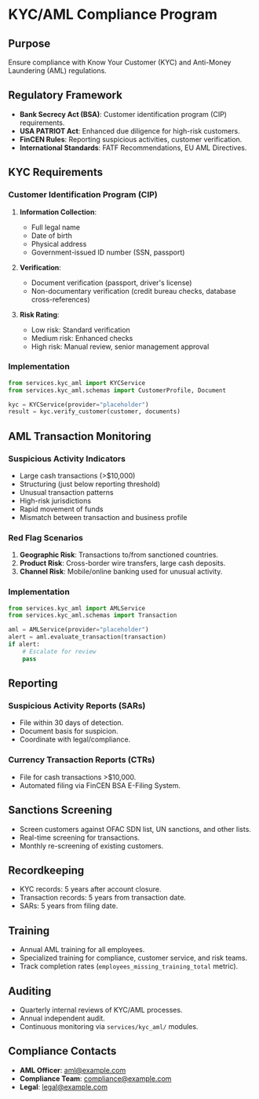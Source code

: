 # KYC/AML Compliance Program

## Purpose

Ensure compliance with Know Your Customer (KYC) and Anti-Money Laundering (AML) regulations.

## Regulatory Framework

- **Bank Secrecy Act (BSA)**: Customer identification program (CIP) requirements.
- **USA PATRIOT Act**: Enhanced due diligence for high-risk customers.
- **FinCEN Rules**: Reporting suspicious activities, customer verification.
- **International Standards**: FATF Recommendations, EU AML Directives.

## KYC Requirements

### Customer Identification Program (CIP)

1. **Information Collection**:
   - Full legal name
   - Date of birth
   - Physical address
   - Government-issued ID number (SSN, passport)

2. **Verification**:
   - Document verification (passport, driver's license)
   - Non-documentary verification (credit bureau checks, database cross-references)

3. **Risk Rating**:
   - Low risk: Standard verification
   - Medium risk: Enhanced checks
   - High risk: Manual review, senior management approval

### Implementation

```python
from services.kyc_aml import KYCService
from services.kyc_aml.schemas import CustomerProfile, Document

kyc = KYCService(provider="placeholder")
result = kyc.verify_customer(customer, documents)
```

## AML Transaction Monitoring

### Suspicious Activity Indicators

- Large cash transactions (>$10,000)
- Structuring (just below reporting threshold)
- Unusual transaction patterns
- High-risk jurisdictions
- Rapid movement of funds
- Mismatch between transaction and business profile

### Red Flag Scenarios

1. **Geographic Risk**: Transactions to/from sanctioned countries.
2. **Product Risk**: Cross-border wire transfers, large cash deposits.
3. **Channel Risk**: Mobile/online banking used for unusual activity.

### Implementation

```python
from services.kyc_aml import AMLService
from services.kyc_aml.schemas import Transaction

aml = AMLService(provider="placeholder")
alert = aml.evaluate_transaction(transaction)
if alert:
    # Escalate for review
    pass
```

## Reporting

### Suspicious Activity Reports (SARs)

- File within 30 days of detection.
- Document basis for suspicion.
- Coordinate with legal/compliance.

### Currency Transaction Reports (CTRs)

- File for cash transactions >$10,000.
- Automated filing via FinCEN BSA E-Filing System.

## Sanctions Screening

- Screen customers against OFAC SDN list, UN sanctions, and other lists.
- Real-time screening for transactions.
- Monthly re-screening of existing customers.

## Recordkeeping

- KYC records: 5 years after account closure.
- Transaction records: 5 years from transaction date.
- SARs: 5 years from filing date.

## Training

- Annual AML training for all employees.
- Specialized training for compliance, customer service, and risk teams.
- Track completion rates (`employees_missing_training_total` metric).

## Auditing

- Quarterly internal reviews of KYC/AML processes.
- Annual independent audit.
- Continuous monitoring via `services/kyc_aml/` modules.

## Compliance Contacts

- **AML Officer**: aml@example.com
- **Compliance Team**: compliance@example.com
- **Legal**: legal@example.com
